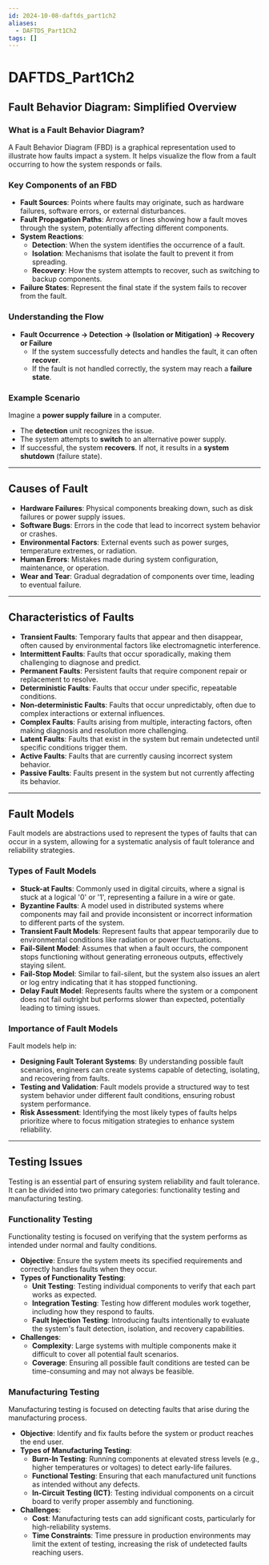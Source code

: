 ```yaml
---
id: 2024-10-08-daftds_part1ch2
aliases:
  - DAFTDS_Part1Ch2
tags: []
---
```


# DAFTDS_Part1Ch2

## Fault Behavior Diagram: Simplified Overview

### What is a Fault Behavior Diagram?

A Fault Behavior Diagram (FBD) is a graphical representation used to illustrate how faults impact a system. It helps visualize the flow from a fault occurring to how the system responds or fails.

### Key Components of an FBD

- **Fault Sources**: Points where faults may originate, such as hardware failures, software errors, or external disturbances.
- **Fault Propagation Paths**: Arrows or lines showing how a fault moves through the system, potentially affecting different components.
- **System Reactions**:
  - **Detection**: When the system identifies the occurrence of a fault.
  - **Isolation**: Mechanisms that isolate the fault to prevent it from spreading.
  - **Recovery**: How the system attempts to recover, such as switching to backup components.
- **Failure States**: Represent the final state if the system fails to recover from the fault.

### Understanding the Flow

- **Fault Occurrence → Detection → (Isolation or Mitigation) → Recovery or Failure**
  - If the system successfully detects and handles the fault, it can often **recover**.
  - If the fault is not handled correctly, the system may reach a **failure state**.

### Example Scenario

Imagine a **power supply failure** in a computer.

- The **detection** unit recognizes the issue.
- The system attempts to **switch** to an alternative power supply.
- If successful, the system **recovers**. If not, it results in a **system shutdown** (failure state).

---

## Causes of Fault

- **Hardware Failures**: Physical components breaking down, such as disk failures or power supply issues.
- **Software Bugs**: Errors in the code that lead to incorrect system behavior or crashes.
- **Environmental Factors**: External events such as power surges, temperature extremes, or radiation.
- **Human Errors**: Mistakes made during system configuration, maintenance, or operation.
- **Wear and Tear**: Gradual degradation of components over time, leading to eventual failure.

---

## Characteristics of Faults

- **Transient Faults**: Temporary faults that appear and then disappear, often caused by environmental factors like electromagnetic interference.
- **Intermittent Faults**: Faults that occur sporadically, making them challenging to diagnose and predict.
- **Permanent Faults**: Persistent faults that require component repair or replacement to resolve.
- **Deterministic Faults**: Faults that occur under specific, repeatable conditions.
- **Non-deterministic Faults**: Faults that occur unpredictably, often due to complex interactions or external influences.
- **Complex Faults**: Faults arising from multiple, interacting factors, often making diagnosis and resolution more challenging.
- **Latent Faults**: Faults that exist in the system but remain undetected until specific conditions trigger them.
- **Active Faults**: Faults that are currently causing incorrect system behavior.
- **Passive Faults**: Faults present in the system but not currently affecting its behavior.

---

## Fault Models

Fault models are abstractions used to represent the types of faults that can occur in a system, allowing for a systematic analysis of fault tolerance and reliability strategies.

### Types of Fault Models

- **Stuck-at Faults**: Commonly used in digital circuits, where a signal is stuck at a logical '0' or '1', representing a failure in a wire or gate.
- **Byzantine Faults**: A model used in distributed systems where components may fail and provide inconsistent or incorrect information to different parts of the system.
- **Transient Fault Models**: Represent faults that appear temporarily due to environmental conditions like radiation or power fluctuations.
- **Fail-Silent Model**: Assumes that when a fault occurs, the component stops functioning without generating erroneous outputs, effectively staying silent.
- **Fail-Stop Model**: Similar to fail-silent, but the system also issues an alert or log entry indicating that it has stopped functioning.
- **Delay Fault Model**: Represents faults where the system or a component does not fail outright but performs slower than expected, potentially leading to timing issues.

### Importance of Fault Models

Fault models help in:

- **Designing Fault Tolerant Systems**: By understanding possible fault scenarios, engineers can create systems capable of detecting, isolating, and recovering from faults.
- **Testing and Validation**: Fault models provide a structured way to test system behavior under different fault conditions, ensuring robust system performance.
- **Risk Assessment**: Identifying the most likely types of faults helps prioritize where to focus mitigation strategies to enhance system reliability.

---

## Testing Issues

Testing is an essential part of ensuring system reliability and fault tolerance. It can be divided into two primary categories: functionality testing and manufacturing testing.

### Functionality Testing

Functionality testing is focused on verifying that the system performs as intended under normal and faulty conditions.

- **Objective**: Ensure the system meets its specified requirements and correctly handles faults when they occur.
- **Types of Functionality Testing**:
  - **Unit Testing**: Testing individual components to verify that each part works as expected.
  - **Integration Testing**: Testing how different modules work together, including how they respond to faults.
  - **Fault Injection Testing**: Introducing faults intentionally to evaluate the system's fault detection, isolation, and recovery capabilities.
- **Challenges**:
  - **Complexity**: Large systems with multiple components make it difficult to cover all potential fault scenarios.
  - **Coverage**: Ensuring all possible fault conditions are tested can be time-consuming and may not always be feasible.

### Manufacturing Testing

Manufacturing testing is focused on detecting faults that arise during the manufacturing process.

- **Objective**: Identify and fix faults before the system or product reaches the end user.
- **Types of Manufacturing Testing**:
  - **Burn-In Testing**: Running components at elevated stress levels (e.g., higher temperatures or voltages) to detect early-life failures.
  - **Functional Testing**: Ensuring that each manufactured unit functions as intended without any defects.
  - **In-Circuit Testing (ICT)**: Testing individual components on a circuit board to verify proper assembly and functioning.
- **Challenges**:
  - **Cost**: Manufacturing tests can add significant costs, particularly for high-reliability systems.
  - **Time Constraints**: Time pressure in production environments may limit the extent of testing, increasing the risk of undetected faults reaching users.
